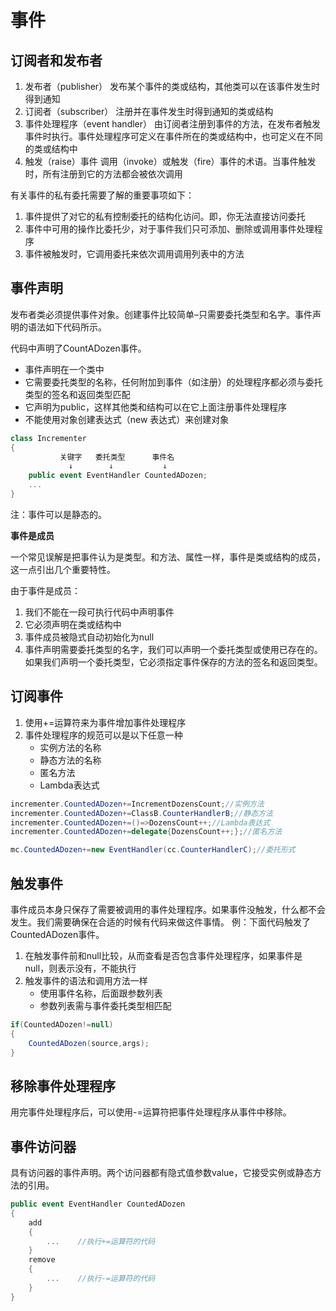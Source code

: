 # 事件

## 订阅者和发布者

1. 发布者（publisher） 发布某个事件的类或结构，其他类可以在该事件发生时得到通知
2. 订阅者（subscriber） 注册并在事件发生时得到通知的类或结构
3. 事件处理程序（event handler） 由订阅者注册到事件的方法，在发布者触发事件时执行。事件处理程序可定义在事件所在的类或结构中，也可定义在不同的类或结构中
4. 触发（raise）事件 调用（invoke）或触发（fire）事件的术语。当事件触发时，所有注册到它的方法都会被依次调用

有关事件的私有委托需要了解的重要事项如下：
1. 事件提供了对它的私有控制委托的结构化访问。即，你无法直接访问委托
2. 事件中可用的操作比委托少，对于事件我们只可添加、删除或调用事件处理程序
3. 事件被触发时，它调用委托来依次调用调用列表中的方法

## 事件声明
发布者类必须提供事件对象。创建事件比较简单–只需要委托类型和名字。事件声明的语法如下代码所示。

代码中声明了CountADozen事件。
* 事件声明在一个类中
* 它需要委托类型的名称，任何附加到事件（如注册）的处理程序都必须与委托类型的签名和返回类型匹配
* 它声明为public，这样其他类和结构可以在它上面注册事件处理程序
* 不能使用对象创建表达式（new 表达式）来创建对象

```C#
class Incrementer
{
           关键字   委托类型      事件名
             ↓        ↓           ↓
    public event EventHandler CountedADozen;
    ...
}
```

注：事件可以是静态的。

**事件是成员**

一个常见误解是把事件认为是类型。和方法、属性一样，事件是类或结构的成员，这一点引出几个重要特性。

由于事件是成员：
1. 我们不能在一段可执行代码中声明事件
2. 它必须声明在类或结构中
3. 事件成员被隐式自动初始化为null
4. 事件声明需要委托类型的名字，我们可以声明一个委托类型或使用已存在的。如果我们声明一个委托类型，它必须指定事件保存的方法的签名和返回类型。


## 订阅事件
1. 使用+=运算符来为事件增加事件处理程序
2. 事件处理程序的规范可以是以下任意一种
    * 实例方法的名称
    * 静态方法的名称
    * 匿名方法
    * Lambda表达式

```C#
incrementer.CountedADozen+=IncrementDozensCount;//实例方法
incrementer.CountedADozen+=ClassB.CounterHandlerB;//静态方法
incrementer.CountedADozen+=()=>DozensCount++;//Lambda表达式
incrementer.CountedADozen+=delegate{DozensCount++;};//匿名方法

mc.CountedADozen+=new EventHandler(cc.CounterHandlerC);//委托形式
```

## 触发事件

事件成员本身只保存了需要被调用的事件处理程序。如果事件没触发，什么都不会发生。我们需要确保在合适的时候有代码来做这件事情。
例：下面代码触发了CountedADozen事件。

1. 在触发事件前和null比较，从而查看是否包含事件处理程序，如果事件是null，则表示没有，不能执行
2. 触发事件的语法和调用方法一样
    * 使用事件名称，后面跟参数列表
    * 参数列表需与事件委托类型相匹配

```C#
if(CountedADozen!=null)
{
    CountedADozen(source,args);
}
```

## 移除事件处理程序
用完事件处理程序后，可以使用-=运算符把事件处理程序从事件中移除。

## 事件访问器

具有访问器的事件声明。两个访问器都有隐式值参数value，它接受实例或静态方法的引用。

```C#
public event EventHandler CountedADozen
{
    add
    {
        ...    //执行+=运算符的代码
    }
    remove
    {
        ...    //执行-=运算符的代码
    }
}
```